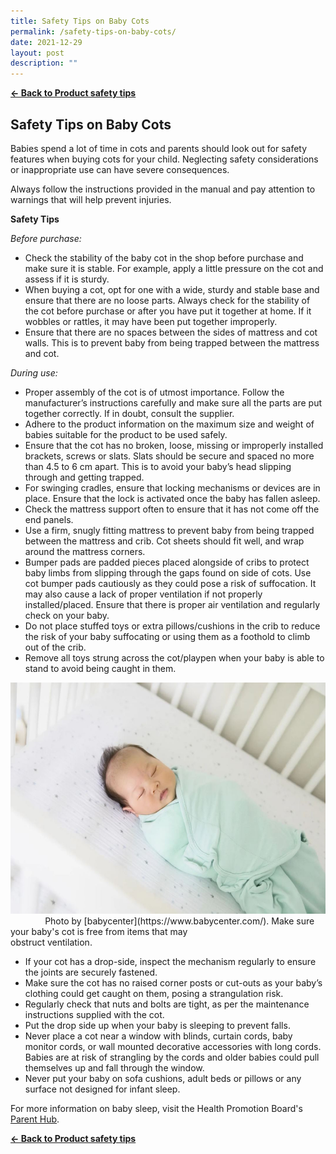 ```yaml
---
title: Safety Tips on Baby Cots
permalink: /safety-tips-on-baby-cots/
date: 2021-12-29
layout: post
description: ""
---
```

**[&#8592; Back to Product safety tips](/consumers/product-safety-tips/children-product)**

## Safety Tips on Baby Cots



Babies spend a lot of time in cots and parents should look out for safety features when buying cots for your child. Neglecting safety considerations or inappropriate use can have severe consequences.

Always follow the instructions provided in the manual and pay attention to warnings that will help prevent injuries.

**Safety Tips**

*Before purchase:*
* Check the stability of the baby cot in the shop before purchase and make sure it is stable. For example, apply a little pressure on the cot and assess if it is sturdy. 
*	When buying a cot, opt for one with a wide, sturdy and stable base and ensure that there are no loose parts. Always check for the stability of the cot before purchase or after you have put it together at home. If it wobbles or rattles, it may have been put together improperly.	
*	Ensure that there are no spaces between the sides of mattress and cot walls. This is to prevent baby from being trapped between the mattress and cot.<br>


*During use:*
* Proper assembly of the cot is of utmost importance. Follow the manufacturer’s instructions carefully and make sure all the parts are put together correctly. If in doubt, consult the supplier.
*	Adhere to the product information on the maximum size and weight of babies suitable for the product to be used safely.
*	Ensure that the cot has no broken, loose, missing or improperly installed brackets, screws or slats. Slats should be secure and spaced no more than 4.5 to 6 cm apart. This is to avoid your baby’s head slipping through and getting trapped. 
*	For swinging cradles, ensure that locking mechanisms or devices are in place. Ensure that the lock is activated once the baby has fallen asleep. 
*	Check the mattress support often to ensure that it has not come off the end panels.
*	Use a firm, snugly fitting mattress to prevent baby from being trapped between the mattress and crib. Cot sheets should fit well, and wrap around the mattress corners.
*	Bumper pads are padded pieces placed alongside of cribs to protect baby limbs from slipping through the gaps found on side of cots. Use cot bumper pads cautiously as they could pose a risk of suffocation. It may also cause a lack of proper ventilation if not properly installed/placed. Ensure that there is proper air ventilation and regularly check on your baby. 
*	Do not place stuffed toys or extra pillows/cushions in the crib to reduce the risk of your baby suffocating or using them as a foothold to climb out of the crib.
*	Remove all toys strung across the cot/playpen when your baby is able to stand to avoid being caught in them.
<img src="/images/baby_cot_photo.jpg" alt="METALLISK Espresso Maker" style="width:670px;height:370px;">
&nbsp; &nbsp; &nbsp; &nbsp; &nbsp; &nbsp; &nbsp; Photo by [babycenter](https://www.babycenter.com/). Make sure your baby's cot is free from items that may 
<br> obstruct ventilation.

*	If your cot has a drop-side, inspect the mechanism regularly to ensure the joints are securely fastened.
*	Make sure the cot has no raised corner posts or cut-outs as your baby’s clothing could get caught on them, posing a strangulation risk.
*	Regularly check that nuts and bolts are tight, as per the maintenance instructions supplied with the cot.
*	Put the drop side up when your baby is sleeping to prevent falls.
* Never place a cot near a window with blinds, curtain cords, baby monitor cords, or wall mounted decorative accessories with long cords. Babies are at risk of strangling by the cords and older babies could pull themselves up and fall through the window.
*	Never put your baby on sofa cushions, adult beds or pillows or any surface not designed for infant sleep.

For more information on baby sleep, visit the Health Promotion Board's [Parent Hub](https://www.healthhub.sg/programmes/183/parent-hub/baby-toddler/baby-sleep?_sc_token=v2%253A6u8bcm0jcps-wO9Ven4jBSAp0kmERk58RlbPsEHMCJ6AwDd6h-eQYgBGJnKtzarAqmn6xtpeyhTUmhi9v2TuGPrL81TB7WYup98bOmYkkMtdy-vU38FnM7yhoJBvz3kTS_wu9Sorwe_jezVhx6ZoxYS_ohDEK0eqFfsm7nOLKXXt2wjj0_iBOuwyekrIgbXDsFlmiKYdJKgUuJ-NqofiXQ%253D%253D).

**[&#8592; Back to Product safety tips](/consumers/product-safety-tips/children-product)**